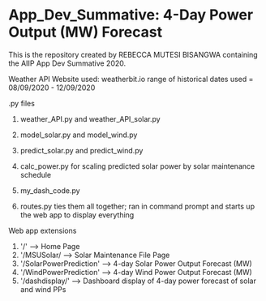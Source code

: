 # App_Dev_Summative: 4-Day Power Output (MW) Forecast

This is the repository created by REBECCA MUTESI BISANGWA containing the AIIP App Dev Summative 2020. 

Weather API
Website used: weatherbit.io
range of historical dates used = 08/09/2020 - 12/09/2020

.py files
1. weather_API.py and weather_API_solar.py        
2. model_solar.py and model_wind.py
3. predict_solar.py and predict_wind.py
4. calc_power.py for scaling predicted solar power by solar maintenance schedule
5. my_dash_code.py 

6. routes.py ties them all together; ran in command prompt and starts up the web app to display everything

Web app extensions
1. '/' --> Home Page
2. '/MSUSolar/ --> Solar Maintenance File Page
3. '/SolarPowerPrediction' --> 4-day Solar Power Output Forecast (MW)
4. '/WindPowerPrediction' --> 4-day Wind Power Output Forecast (MW)
5. '/dashdisplay/' --> Dashboard display of 4-day power forecast of solar and wind PPs

